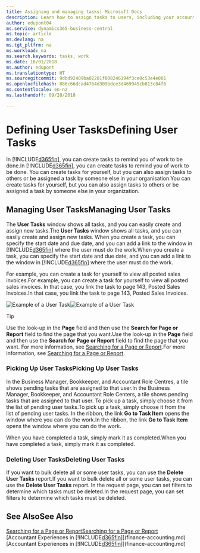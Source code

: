 ```yaml
---
title: Assigning and managing tasks| Microsoft Docs
description: Learn how to assign tasks to users, including your accountant, in Business Central
author: edupont04
ms.service: dynamics365-business-central
ms.topic: article
ms.devlang: na
ms.tgt_pltfrm: na
ms.workload: na
ms.search.keywords: tasks, work
ms.date: 10/01/2018
ms.author: edupont
ms.translationtype: HT
ms.sourcegitcommit: 9dbd92409ba02281f008246194f3ce0c53e4e001
ms.openlocfilehash: 886c66dcad4764d309bdce3d469945cb813c84f6
ms.contentlocale: en-nz
ms.lasthandoff: 09/28/2018

---
```

# <a name="defining-user-tasks"></a><span data-ttu-id="3ec17-103">Defining User Tasks</span><span class="sxs-lookup"><span data-stu-id="3ec17-103">Defining User Tasks</span></span>
<span data-ttu-id="3ec17-104">In [!INCLUDE[d365fin](includes/d365fin_md.md)], you can create tasks to remind you of work to be done.</span><span class="sxs-lookup"><span data-stu-id="3ec17-104">In [!INCLUDE[d365fin](includes/d365fin_md.md)], you can create tasks to remind you of work to be done.</span></span> <span data-ttu-id="3ec17-105">You can create tasks for yourself, but you can also assign tasks to others or be assigned a task by someone else in your organisation.</span><span class="sxs-lookup"><span data-stu-id="3ec17-105">You can create tasks for yourself, but you can also assign tasks to others or be assigned a task by someone else in your organization.</span></span>  

## <a name="managing-user-tasks"></a><span data-ttu-id="3ec17-106">Managing User Tasks</span><span class="sxs-lookup"><span data-stu-id="3ec17-106">Managing User Tasks</span></span>
<span data-ttu-id="3ec17-107">The **User Tasks** window shows all tasks, and you can easily create and assign new tasks.</span><span class="sxs-lookup"><span data-stu-id="3ec17-107">The **User Tasks** window shows all tasks, and you can easily create and assign new tasks.</span></span> <span data-ttu-id="3ec17-108">When you create a task, you can specify the start date and due date, and you can add a link to the window in [!INCLUDE[d365fin](includes/d365fin_md.md)] where the user must do the work.</span><span class="sxs-lookup"><span data-stu-id="3ec17-108">When you create a task, you can specify the start date and due date, and you can add a link to the window in [!INCLUDE[d365fin](includes/d365fin_md.md)] where the user must do the work.</span></span>  

<span data-ttu-id="3ec17-109">For example, you can create a task for yourself to view all posted sales invoices.</span><span class="sxs-lookup"><span data-stu-id="3ec17-109">For example, you can create a task for yourself to view all posted sales invoices.</span></span> <span data-ttu-id="3ec17-110">In that case, you link the task to page 143, Posted Sales Invoices.</span><span class="sxs-lookup"><span data-stu-id="3ec17-110">In that case, you link the task to page 143, Posted Sales Invoices.</span></span>  

<span data-ttu-id="3ec17-111">![Example of a User Task](media/across-user-tasks/sample-user-task.png "Example of a user task")</span><span class="sxs-lookup"><span data-stu-id="3ec17-111">![Example of a User Task](media/across-user-tasks/sample-user-task.png "Example of a user task")</span></span>

> [!TIP]  
>  <span data-ttu-id="3ec17-112">Use the look-up in the **Page** field and then use the **Search for Page or Report** field to find the page that you want.</span><span class="sxs-lookup"><span data-stu-id="3ec17-112">Use the look-up in the **Page** field and then use the **Search for Page or Report** field to find the page that you want.</span></span> <span data-ttu-id="3ec17-113">For more information, see [Searching for a Page or Report](ui-search.md).</span><span class="sxs-lookup"><span data-stu-id="3ec17-113">For more information, see [Searching for a Page or Report](ui-search.md).</span></span>  

### <a name="picking-up-user-tasks"></a><span data-ttu-id="3ec17-114">Picking Up User Tasks</span><span class="sxs-lookup"><span data-stu-id="3ec17-114">Picking Up User Tasks</span></span>
<span data-ttu-id="3ec17-115">In the Business Manager, Bookkeeper, and Accountant Role Centres, a tile shows pending tasks that are assigned to that user.</span><span class="sxs-lookup"><span data-stu-id="3ec17-115">In the Business Manager, Bookkeeper, and Accountant Role Centers, a tile shows pending tasks that are assigned to that user.</span></span> <span data-ttu-id="3ec17-116">To pick up a task, simply choose it from the list of pending user tasks.</span><span class="sxs-lookup"><span data-stu-id="3ec17-116">To pick up a task, simply choose it from the list of pending user tasks.</span></span> <span data-ttu-id="3ec17-117">In the ribbon, the link **Go to Task Item** opens the window where you can do the work.</span><span class="sxs-lookup"><span data-stu-id="3ec17-117">In the ribbon, the link **Go to Task Item** opens the window where you can do the work.</span></span>  

<span data-ttu-id="3ec17-118">When you have completed a task, simply mark it as completed.</span><span class="sxs-lookup"><span data-stu-id="3ec17-118">When you have completed a task, simply mark it as completed.</span></span>  

### <a name="deleting-user-tasks"></a><span data-ttu-id="3ec17-119">Deleting User Tasks</span><span class="sxs-lookup"><span data-stu-id="3ec17-119">Deleting User Tasks</span></span>
<span data-ttu-id="3ec17-120">If you want to bulk delete all or some user tasks, you can use the **Delete User Tasks** report.</span><span class="sxs-lookup"><span data-stu-id="3ec17-120">If you want to bulk delete all or some user tasks, you can use the **Delete User Tasks** report.</span></span> <span data-ttu-id="3ec17-121">In the request page, you can set filters to determine which tasks must be deleted.</span><span class="sxs-lookup"><span data-stu-id="3ec17-121">In the request page, you can set filters to determine which tasks must be deleted.</span></span>  

## <a name="see-also"></a><span data-ttu-id="3ec17-122">See Also</span><span class="sxs-lookup"><span data-stu-id="3ec17-122">See Also</span></span>
[<span data-ttu-id="3ec17-123">Searching for a Page or Report</span><span class="sxs-lookup"><span data-stu-id="3ec17-123">Searching for a Page or Report</span></span>](ui-search.md)  
<span data-ttu-id="3ec17-124">[Accountant Experiences in [!INCLUDE[d365fin](includes/d365fin_md.md)]](finance-accounting.md)</span><span class="sxs-lookup"><span data-stu-id="3ec17-124">[Accountant Experiences in [!INCLUDE[d365fin](includes/d365fin_md.md)]](finance-accounting.md)</span></span>  

